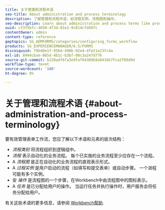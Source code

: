 ```yaml
---
title: 关于管理和流程术语
seo-title: About administration and process terminology
description: 了解管理和流程术语，如流程实例、流程图和操作。
seo-description: Learn about administration and process terms like process instance, process diagram and operation.
uuid: cf3f5bfc-4650-4f3d-81e1-9c814cfd497c
contentOwner: admin
content-type: reference
geptopics: SG_AEMFORMS/categories/configuring_forms_workflow
products: SG_EXPERIENCEMANAGER/6.5/FORMS
discoiquuid: f9b40e1f-956d-498b-92e4-4fe21e23fc4a
exl-id: 8944cbae-865d-4b1c-b3bf-00c3a247d776
source-git-commit: b220adf6fa3e9faf94389b9a9416b7fca2f89d9d
workflow-type: tm+mt
source-wordcount: '180'
ht-degree: 0%

---
```


# 关于管理和流程术语 {#about-administration-and-process-terminology}

要有效管理表单工作流，您应了解以下术语和元素的层次结构：

* *流程类别* 将流程组织到逻辑组中。
* *流程* 表示自动化的业务流程。 每个已实施的业务流程至少应存在一个流程。
* A *流程图* 是正在自动化的业务流程的直观表示形式。
* A *过程实例* 是用户启动的流程（如填写和提交表单）或自动步骤。 一个进程可能有多个实例。
* 安 *操作* 是流程图的一个步骤，在Workbench中由流程图中的图标表示。
* A *任务* 是已分配给用户的操作。 当运行任务并执行操作时，用户服务会将任务分配给用户。

有关这些术语的更多信息，请参阅 [Workbench帮助](https://www.adobe.com/go/learn_aemforms_workbench_63).
